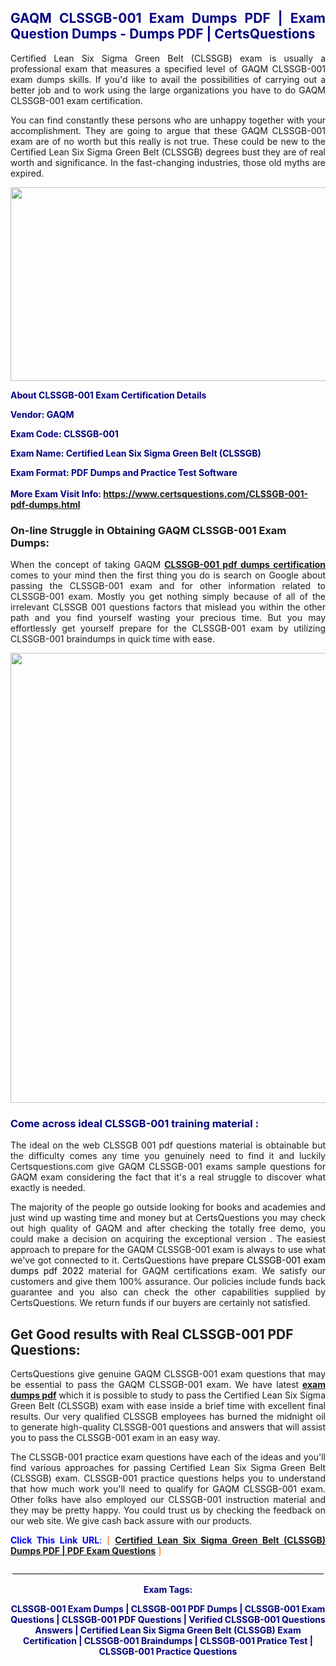 <h2 style="text-align: justify;"><span style="color: #000080;">GAQM CLSSGB-001 Exam Dumps PDF | Exam Question Dumps - Dumps PDF | CertsQuestions</span></h2>
<p style="text-align: justify;">Certified Lean Six Sigma Green Belt (CLSSGB) exam is usually a professional exam that measures a specified level of GAQM  CLSSGB-001 exam dumps skills. If you'd like to avail the possibilities of carrying out a better job and to work using the large organizations you have to do GAQM CLSSGB-001 exam certification.</p>
<p style="text-align: justify;">You can find constantly these persons who are unhappy together with your accomplishment. They are going to argue that these GAQM  CLSSGB-001 exam are of no worth but this really is not true. These could be new to the Certified Lean Six Sigma Green Belt (CLSSGB) degrees bust they are of real worth and significance. In the fast-changing industries, those old myths are expired.</p>
<p><img style="display: block; margin-left: auto; margin-right: auto;" src="https://i.imgur.com/eaP4ae9.png" width="840" height="310" /></p>
<p><span style="color: #000080;"><strong>About CLSSGB-001 Exam Certification Details</strong></span></p>
<p><span style="color: #000080;"><strong>Vendor: GAQM<br /></strong></span></p>
<p><span style="color: #000080;"><strong>Exam Code: CLSSGB-001</strong></span></p>
<p><span style="color: #000080;"><strong>Exam Name: Certified Lean Six Sigma Green Belt (CLSSGB)</strong></span></p>
<p><span style="color: #000080;"><strong>Exam Format: PDF Dumps and Practice Test Software<br /><br />More Exam Visit Info: <span style="color: #ff6600;"><a href="https://www.certsquestions.com/CLSSGB-001-pdf-dumps.html">https://www.certsquestions.com/CLSSGB-001-pdf-dumps.html</a></span></strong></span></p>
<h3>On-line Struggle in Obtaining GAQM CLSSGB-001 Exam Dumps:</h3>
<p style="text-align: justify;">When the concept of taking GAQM <a href="https://www.certsquestions.com/CLSSGB-001-pdf-dumps.html"><strong> CLSSGB-001 pdf dumps certification</strong></a> comes to your mind then the first thing you do is search on Google about passing the CLSSGB-001 exam and for other information related to CLSSGB-001 exam. Mostly you get nothing simply because of all of the irrelevant CLSSGB 001 questions factors that mislead you within the other path and you find yourself wasting your precious time. But you may effortlessly get yourself prepare for the CLSSGB-001 exam by utilizing CLSSGB-001 braindumps in quick time with ease.</p>
<p><a href="https://www.certsquestions.com/CLSSGB-001-pdf-dumps.html"><img style="display: block; margin-left: auto; margin-right: auto;" src="https://i.imgur.com/pxhoKQ2.png" width="720" /></a></p>
<h3><span style="color: #000080;">Come across ideal  CLSSGB-001 training material :</span></h3>
<p style="text-align: justify;">The ideal on the web CLSSGB 001 pdf questions material is obtainable but the difficulty comes any time you genuinely need to find it and luckily Certsquestions.com give GAQM CLSSGB-001 exams sample questions for GAQM  exam considering the fact that it's a real struggle to discover what exactly is needed.</p>
<p style="text-align: justify;">The majority of the people go outside looking for books and academies and just wind up wasting time and money but at CertsQuestions you may check out high quality of GAQM  and after checking the totally free demo, you could make a decision on acquiring the exceptional version . The easiest approach to prepare for the GAQM CLSSGB-001 exam is always to use what we've got connected to it. CertsQuestions have <span style="color: #000000;">prepare CLSSGB-001 exam dumps pdf 2022</span> material for GAQM certifications exam. We satisfy our customers and give them 100% assurance. Our policies include funds back guarantee and you also can check the other capabilities supplied by CertsQuestions. We return funds if our buyers are certainly not satisfied.</p>
<h2>Get Good results with Real CLSSGB-001 PDF Questions:</h2>
<p style="text-align: justify;">CertsQuestions give genuine GAQM CLSSGB-001 exam questions that may be essential to pass the GAQM  CLSSGB-001 exam. We have latest<strong>&nbsp;<a href="https://www.certsquestions.com/">exam dumps pdf</a></strong>&nbsp;which it is possible to study to pass the Certified Lean Six Sigma Green Belt (CLSSGB) exam with ease inside a brief time with excellent final results. Our very qualified CLSSGB employees has burned the midnight oil to generate high-quality CLSSGB-001 questions and answers that will assist you to pass the CLSSGB-001 exam in an easy way.</p>
<p style="text-align: justify;">The CLSSGB-001 practice exam questions have each of the ideas and you'll find various approaches for passing Certified Lean Six Sigma Green Belt (CLSSGB) exam. CLSSGB-001 practice questions helps you to understand that how much work you'll need to qualify for GAQM  CLSSGB-001 exam. Other folks have also employed our CLSSGB-001 instruction material and they may be pretty happy. You could trust us by checking the feedback on our web site. We give cash back assure with our products.</p>
<p style="text-align: justify;"><span style="color: #0000ff;"><strong>Click This Link URL</strong>:</span> <span style="color: #ff6600;">[ <strong><a href="https://www.certsquestions.com/clssgb-certification.html">Certified Lean Six Sigma Green Belt (CLSSGB) Dumps PDF | PDF Exam Questions</a></strong> ]</span></p>
<p style="text-align: center;">______________________________________________________________________________</p>
<p style="text-align: center;"><span style="color: #000080;"><strong>Exam Tags:</strong></span></p>
<p style="text-align: center;"><span style="color: #000080;"><strong>CLSSGB-001 Exam Dumps | CLSSGB-001 PDF Dumps | CLSSGB-001 Exam Questions | CLSSGB-001 PDF Questions | Verified CLSSGB-001 Questions Answers | Certified Lean Six Sigma Green Belt (CLSSGB) Exam Certification | CLSSGB-001 Braindumps | CLSSGB-001 Pratice Test | CLSSGB-001 Practice Questions</strong></span></p>

